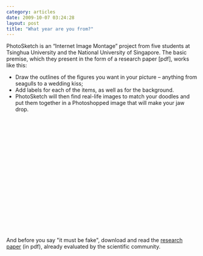 ```yaml
---
category: articles
date: 2009-10-07 03:24:28
layout: post
title: "What year are you from?"
---
```


<p> PhotoSketch is an “Internet Image Montage” project from five students at Tsinghua University and the National University of Singapore. The basic premise, which they present in the form of a research paper [pdf], works like this:</p><ul>  <li>Draw the outlines of the figures you want in your picture – anything from seagulls to a wedding kiss;</li>  <li>Add labels for each of the items, as well as for the background.</li>  <li>PhotoSketch will then find real-life images to match your doodles and put them together in a Photoshopped image that will make your jaw drop.</li></ul><object width="400" height="300"><param name="allowfullscreen" value="true" /><param name="allowscriptaccess" value="always" /><param name="movie" value="http://vimeo.com/moogaloop.swf?clip_id=6496886&amp;server=vimeo.com&amp;show_title=1&amp;show_byline=1&amp;show_portrait=0&amp;color=&amp;fullscreen=1" /><embed src="http://vimeo.com/moogaloop.swf?clip_id=6496886&amp;server=vimeo.com&amp;show_title=1&amp;show_byline=1&amp;show_portrait=0&amp;color=&amp;fullscreen=1" type="application/x-shockwave-flash" allowfullscreen="true" allowscriptaccess="always" width="400" height="300"></embed></object><p>And before you say "it must be fake", download and read the <a href="http://www.ece.nus.edu.sg/stfpage/eletp/Papers/sigasia09_photosketch.pdf">research paper</a> (in pdf), already evaluated by the scientific community.</p>
